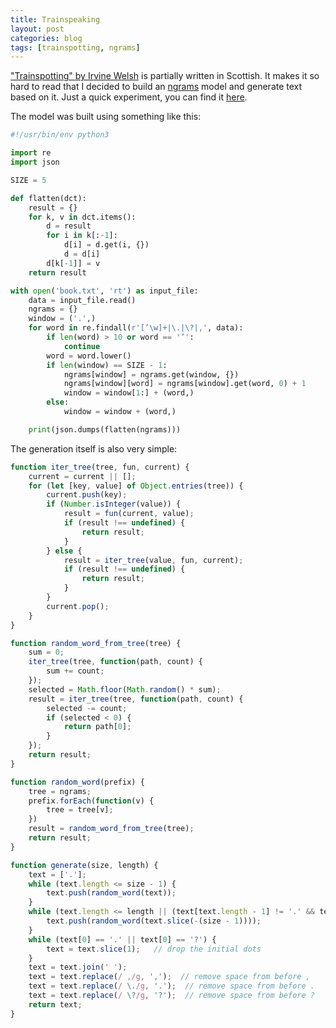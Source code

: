 ```yaml
---
title: Trainspeaking
layout: post
categories: blog
tags: [trainspotting, ngrams]
---
```

["Trainspotting" by Irvine Welsh](https://en.wikipedia.org/wiki/Trainspotting_(novel)) is partially written in Scottish. It makes it so hard to read that I decided to build an [ngrams](https://en.wikipedia.org/wiki/N-gram) model and generate text based on it. Just a quick experiment, you can find it [here](/trainspeaking.html).

The model was built using something like this:
```python
#!/usr/bin/env python3

import re
import json

SIZE = 5

def flatten(dct):
    result = {}
    for k, v in dct.items():
        d = result
        for i in k[:-1]:
            d[i] = d.get(i, {})
            d = d[i]
        d[k[-1]] = v
    return result

with open('book.txt', 'rt') as input_file:
    data = input_file.read()
    ngrams = {}
    window = ('.',)
    for word in re.findall(r'[’\w]+|\.|\?|,', data):
        if len(word) > 10 or word == '’':
            continue
        word = word.lower()
        if len(window) == SIZE - 1:
            ngrams[window] = ngrams.get(window, {})
            ngrams[window][word] = ngrams[window].get(word, 0) + 1
            window = window[1:] + (word,)
        else:
            window = window + (word,)

    print(json.dumps(flatten(ngrams)))
```

The generation itself is also very simple:
```javascript
function iter_tree(tree, fun, current) {
    current = current || [];
    for (let [key, value] of Object.entries(tree)) {
        current.push(key);
        if (Number.isInteger(value)) {
            result = fun(current, value);
            if (result !== undefined) {
                return result;
            }
        } else {
            result = iter_tree(value, fun, current);
            if (result !== undefined) {
                return result;
            }
        }
        current.pop();
    }
}

function random_word_from_tree(tree) {
    sum = 0;
    iter_tree(tree, function(path, count) {
        sum += count;
    });
    selected = Math.floor(Math.random() * sum);
    result = iter_tree(tree, function(path, count) {
        selected -= count;
        if (selected < 0) {
            return path[0];
        }
    });
    return result;
}

function random_word(prefix) {
    tree = ngrams;
    prefix.forEach(function(v) {
        tree = tree[v];
    })
    result = random_word_from_tree(tree);
    return result;
}

function generate(size, length) {
    text = ['.'];
    while (text.length <= size - 1) {
        text.push(random_word(text));
    }
    while (text.length <= length || (text[text.length - 1] != '.' && text[text.length - 1] != '?')) {
        text.push(random_word(text.slice(-(size - 1))));
    }
    while (text[0] == '.' || text[0] == '?') {
        text = text.slice(1);   // drop the initial dots
    }
    text = text.join(' ');
    text = text.replace(/ ,/g, ',');  // remove space from before ,
    text = text.replace(/ \./g, '.');  // remove space from before .
    text = text.replace(/ \?/g, '?');  // remove space from before ?
    return text;
}
```
